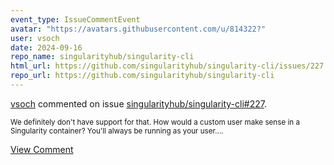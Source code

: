 ```yaml
---
event_type: IssueCommentEvent
avatar: "https://avatars.githubusercontent.com/u/814322?"
user: vsoch
date: 2024-09-16
repo_name: singularityhub/singularity-cli
html_url: https://github.com/singularityhub/singularity-cli/issues/227
repo_url: https://github.com/singularityhub/singularity-cli
---
```


<a href='https://github.com/vsoch' target='_blank'>vsoch</a> commented on issue <a href='https://github.com/singularityhub/singularity-cli/issues/227' target='_blank'>singularityhub/singularity-cli#227</a>.

<small>We definitely don't have support for that. How would a custom user make sense in a Singularity container? You'll always be running as your user....</small>

<a href='https://github.com/singularityhub/singularity-cli/issues/227' target='_blank'>View Comment</a>